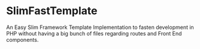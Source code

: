 # SlimFastTemplate
An Easy Slim Framework Template Implementation to fasten development in PHP without having a big bunch of files regarding routes and Front End components.

